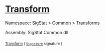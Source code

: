 # [Transform](./OnePixelThinning-100663682.md)

Namespace: [SigStat]() > [Common](./../../README.md) > [Transforms](./../README.md)

Assembly: SigStat.Common.dll

<sub>[Transform](./OnePixelThinning-100663682.md) ( [`Signature`](./../../Signature.md) signature )</sub>&nbsp;&nbsp;&nbsp;&nbsp;&nbsp;&nbsp;&nbsp;&nbsp;&nbsp;<sub></sub>
